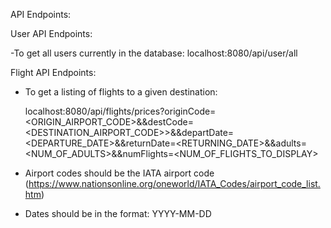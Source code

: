 API Endpoints:

User API Endpoints:

-To get all users currently in the database:
localhost:8080/api/user/all

Flight API Endpoints:

- To get a listing of flights to a given destination:

  localhost:8080/api/flights/prices?originCode=<ORIGIN_AIRPORT_CODE>&&destCode=<DESTINATION_AIRPORT_CODE>>&&departDate=<DEPARTURE_DATE>&&returnDate=<RETURNING_DATE>&&adults=<NUM_OF_ADULTS>&&numFlights=<NUM_OF_FLIGHTS_TO_DISPLAY>

- Airport codes should be the IATA airport code (https://www.nationsonline.org/oneworld/IATA_Codes/airport_code_list.htm)
- Dates should be in the format: YYYY-MM-DD
